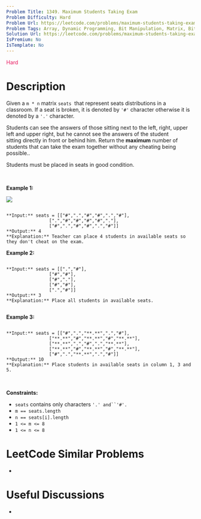```yaml
---
Problem Title: 1349. Maximum Students Taking Exam
Problem Difficulty: Hard
Problem Url: https://leetcode.com/problems/maximum-students-taking-exam/
Problem Tags: Array, Dynamic Programming, Bit Manipulation, Matrix, Bitmask
Solution Url: https://leetcode.com/problems/maximum-students-taking-exam/solution/
IsPremium: No
IsTemplate: No
---
```


<span style="color: rgb(233, 30, 99);">Hard</span>

# Description

Given a `m * n` matrix `seats`  that represent seats distributions in a classroom. If a seat is broken, it is denoted by `'#'` character otherwise it is denoted by a `'.'` character.


Students can see the answers of those sitting next to the left, right, upper left and upper right, but he cannot see the answers of the student sitting directly in front or behind him. Return the **maximum** number of students that can take the exam together without any cheating being possible..


Students must be placed in seats in good condition.


 


**Example 1:**


![](https://assets.leetcode.com/uploads/2020/01/29/image.png)

```

**Input:** seats = [["#",".","#","#",".","#"],
                [".","#","#","#","#","."],
                ["#",".","#","#",".","#"]]
**Output:** 4
**Explanation:** Teacher can place 4 students in available seats so they don't cheat on the exam. 

```

**Example 2:**



```

**Input:** seats = [[".","#"],
                ["#","#"],
                ["#","."],
                ["#","#"],
                [".","#"]]
**Output:** 3
**Explanation:** Place all students in available seats. 


```

**Example 3:**



```

**Input:** seats = [["#",".","**.**",".","#"],
                ["**.**","#","**.**","#","**.**"],
                ["**.**",".","#",".","**.**"],
                ["**.**","#","**.**","#","**.**"],
                ["#",".","**.**",".","#"]]
**Output:** 10
**Explanation:** Place students in available seats in column 1, 3 and 5.

```

 


**Constraints:**


* `seats` contains only characters `'.' and``'#'.`
* `m == seats.length`
* `n == seats[i].length`
* `1 <= m <= 8`
* `1 <= n <= 8`




# LeetCode Similar Problems

- []()

# Useful Discussions

- []()
